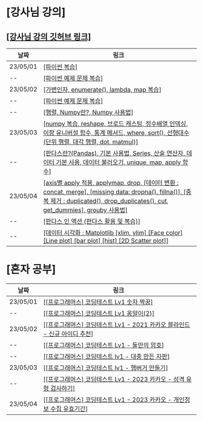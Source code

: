 # [강사님 강의]
## [[강사님 강의 깃허브 링크]](https://github.com/Youngpyoryu/Lecture_Note)
날짜  | 링크
-----|-----
23/05/01 | [[파이썬 복습]](https://colab.research.google.com/drive/1uWCNGjreqA5nJTS1hNPtLL6WC1-MQ8BZ?usp=sharing)
--       | [[파이썬 예제 문제 복습]](https://colab.research.google.com/drive/13mYOoE3zx-RdribVoGDUXtCb1Wo6n2pn?usp=sharing)
23/05/02 | [[가변인자, enumerate(), lambda, map 복습]](https://colab.research.google.com/drive/1LTjACyhi0tK0eGXU1BTlFTH1njYC63bi?usp=sharing)
--      | [[파이썬 예제 문제 복습]](https://colab.research.google.com/drive/1ZbBwUsq7q-cVd_uesOAPWrkBL9ETLb0x?usp=sharing)
--      | [[행렬, Numpy란?, Numpy 사용법]](https://colab.research.google.com/drive/1bi6TQPAIg834Qmu80StrxB7Tr6deqtDP?usp=sharing)
23/05/03 | [[numpy 복습, reshape, 브로드 캐스팅, 정수배열 인덱싱, 이항 유니버설 함수, 통계 메서드, where, sort(), 선형대수(단위 행렬, 대각 행렬, dot, matmul)]](https://colab.research.google.com/drive/1niEGuMLl4A8aatmWFWp4uZOteTxVZQal?usp=sharing)
--       | [[판다스란?(Pandas), 기본 사용법, Series, 산술 연산자, 데이터 기본 사용, 데이터 불러오기, unique, map, apply 함수]](https://colab.research.google.com/drive/1Que7o1zav08vG2DuxwttyOY_N0zQlS3J?usp=sharing)
23/05/04 | [[axis별 apply 적용, applymap, drop, [데이터 변환 : concat, merge], [missing data: dropna(), fillna()], [중복 제거 : duplicated(), drop_duplicates(), cut, get_dummies], grouby 사용법]](https://colab.research.google.com/drive/17jjXzXLQzv6_aILaR_LcoKP2RJxV2n2W?usp=sharing)
--       | [[판다스 인 액션 (판다스 활용 및 복습)]](https://colab.research.google.com/drive/1_pFiDk_8MHodEQp2dyaEzu8_zZwkpf6I?usp=sharing)
--       | [[데이터 시각화 : Matplotlib [xlim, ylim] [Face color] [Line plot] [bar plot] [hist] [2D Scatter plot]]](https://colab.research.google.com/drive/1wxriXzt0yioq4Axs2wkJV_rAq6yjyljP?usp=sharing)


# [혼자 공부]
날짜 | 링크
----|----
23/05/01 | [[[프로그래머스] 코딩테스트 Lv1 숫자 짝꿍]](https://velog.io/@wonjun12/%ED%94%84%EB%A1%9C%EA%B7%B8%EB%9E%98%EB%A8%B8%EC%8A%A4-230428-Python-%EC%BD%94%EB%94%A9%ED%85%8C%EC%8A%A4%ED%8A%B8-Lv1-%EC%88%AB%EC%9E%90-%EC%A7%9D%EA%BF%8D)
--       | [[[프로그래머스] 코딩테스트 Lv1 옹알이(2)]](https://velog.io/@wonjun12/%ED%94%84%EB%A1%9C%EA%B7%B8%EB%9E%98%EB%A8%B8%EC%8A%A4-230428-Python-%EC%BD%94%EB%94%A9%ED%85%8C%EC%8A%A4%ED%8A%B8-Lv1-%EC%98%B9%EC%95%8C%EC%9D%B42)
23/05/02 | [[[프로그래머스] 코딩테스트 Lv1 - 2021 카카오 블라인드 - 신규 아이디 추천]](https://velog.io/@wonjun12/%ED%94%84%EB%A1%9C%EA%B7%B8%EB%9E%98%EB%A8%B8%EC%8A%A4-230502-Python-Lv1-2021-%EC%B9%B4%EC%B9%B4%EC%98%A4-%EB%B8%94%EB%9D%BC%EC%9D%B8%EB%93%9C-%EC%8B%A0%EA%B7%9C-%EC%95%84%EC%9D%B4%EB%94%94-%EC%B6%94%EC%B2%9C)
--       | [[[프로그래머스] 코딩테스트 Lv1 - 둘만의 암호]](https://velog.io/@wonjun12/%ED%94%84%EB%A1%9C%EA%B7%B8%EB%9E%98%EB%A8%B8%EC%8A%A4-230502-Python-%EC%BD%94%EB%94%A9%ED%85%8C%EC%8A%A4%ED%8A%B8-Lv1-%EB%91%98%EB%A7%8C%EC%9D%98-%EC%95%94%ED%98%B8)
--       | [[[프로그래머스] 코딩테스트 lv1 - 대충 만든 자판]](https://velog.io/@wonjun12/%ED%94%84%EB%A1%9C%EA%B7%B8%EB%9E%98%EB%A8%B8%EC%8A%A4-230502-Python-%EC%BD%94%EB%94%A9%ED%85%8C%EC%8A%A4%ED%8A%B8-Lv1-%EB%8C%80%EC%B6%A9-%EB%A7%8C%EB%93%A0-%EC%9E%90%ED%8C%90)
23/05/03 | [[[프로그래머스] 코딩테스트 lv1 - 햄버거 만들기]](https://velog.io/@wonjun12/%ED%94%84%EB%A1%9C%EA%B7%B8%EB%9E%98%EB%A8%B8%EC%8A%A4-230503-Python-%EC%BD%94%EB%94%A9%ED%85%8C%EC%8A%A4%ED%8A%B8-Lv1-%ED%96%84%EB%B2%84%EA%B1%B0-%EB%A7%8C%EB%93%A4%EA%B8%B0-qjbciceh)
--       | [[[프로그래머스] 코딩테스트 Lv1 - 2023 카카오 - 성격 유형 검사하기]](https://velog.io/@wonjun12/%ED%94%84%EB%A1%9C%EA%B7%B8%EB%9E%98%EB%A8%B8%EC%8A%A4-230503-Python-%EC%BD%94%EB%94%A9%ED%85%8C%EC%8A%A4%ED%8A%B8-Lv1-2023-%EC%B9%B4%EC%B9%B4%EC%98%A4-%EC%84%B1%EA%B2%A9-%EC%9C%A0%ED%98%95-%EA%B2%80%EC%82%AC%ED%95%98%EA%B8%B0)
23/05/04 | [[[프로그래머스] 코딩테스트 Lv1 - 2023 카카오 - 개인정보 수집 유효기간]](https://velog.io/@wonjun12/%ED%94%84%EB%A1%9C%EA%B7%B8%EB%9E%98%EB%A8%B8%EC%8A%A4-230504-Python-%EC%BD%94%EB%94%A9%ED%85%8C%EC%8A%A4%ED%8A%B8-Lv1-2023-%EC%B9%B4%EC%B9%B4%EC%98%A4-%EA%B0%9C%EC%9D%B8-%EC%A0%95%EB%B3%B4-%EC%88%98%EC%A7%91-%EC%9C%A0%ED%9A%A8%EA%B8%B0%EA%B0%84)